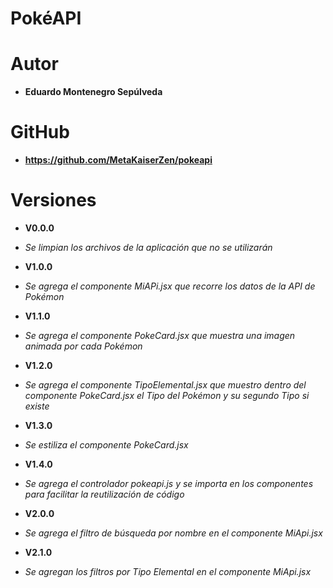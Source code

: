 # PokéAPI

# Autor

* **Eduardo Montenegro Sepúlveda**

# GitHub

* **https://github.com/MetaKaiserZen/pokeapi**

# Versiones

* **V0.0.0**

* *Se limpian los archivos de la aplicación que no se utilizarán*

* **V1.0.0**

* *Se agrega el componente MiAPi.jsx que recorre los datos de la API de Pokémon*

* **V1.1.0**

* *Se agrega el componente PokeCard.jsx que muestra una imagen animada por cada Pokémon*

* **V1.2.0**

* *Se agrega el componente TipoElemental.jsx que muestro dentro del componente PokeCard.jsx el Tipo del Pokémon y su segundo Tipo si existe*

* **V1.3.0**

* *Se estiliza el componente PokeCard.jsx*

* **V1.4.0**

* *Se agrega el controlador pokeapi.js y se importa en los componentes para facilitar la reutilización de código*

* **V2.0.0**

* *Se agrega el filtro de búsqueda por nombre en el componente MiApi.jsx*

* **V2.1.0**

* *Se agregan los filtros por Tipo Elemental en el componente MiApi.jsx*
